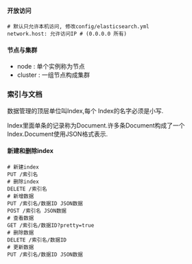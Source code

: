 #### 开放访问

```shell
# 默认只允许本机访问, 修改config/elasticsearch.yml
network.host: 允许访问IP # (0.0.0.0 所有)
```

#### 节点与集群

+ node : 单个实例称为节点
+ cluster : 一组节点构成集群

### 索引与文档

数据管理的顶层单位叫Index,每个 Index的名字必须是小写.

Index里面单条的记录称为Document.许多条Document构成了一个Index.Document使用JSON格式表示.

#### 新建和删除index

```shell
# 新建index
PUT /索引名
# 删除index
DELETE /索引名
# 新增数据
PUT /索引名/数据ID JSON数据
POST /索引名 JSON数据
# 查看数据
GET /索引名/数据ID?pretty=true
# 删除数据
DELETE /索引名/数据ID
# 更新数据
PUT /索引名/数据ID JSON数据
```

